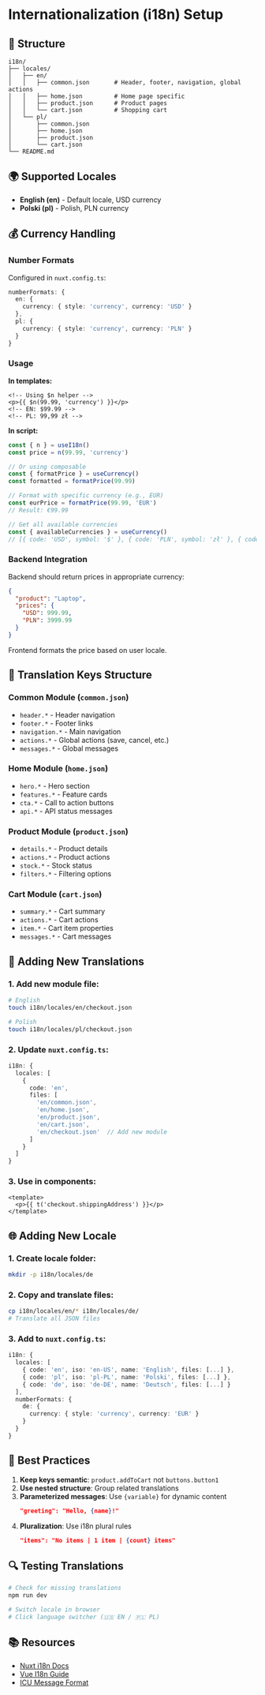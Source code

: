 # Internationalization (i18n) Setup

## 📁 Structure

```
i18n/
├── locales/
│   ├── en/
│   │   ├── common.json       # Header, footer, navigation, global actions
│   │   ├── home.json         # Home page specific
│   │   ├── product.json      # Product pages
│   │   └── cart.json         # Shopping cart
│   └── pl/
│       ├── common.json
│       ├── home.json
│       ├── product.json
│       └── cart.json
└── README.md
```

## 🌍 Supported Locales

- **English (en)** - Default locale, USD currency
- **Polski (pl)** - Polish, PLN currency

## 💰 Currency Handling

### Number Formats

Configured in `nuxt.config.ts`:

```typescript
numberFormats: {
  en: {
    currency: { style: 'currency', currency: 'USD' }
  },
  pl: {
    currency: { style: 'currency', currency: 'PLN' }
  }
}
```

### Usage

**In templates:**
```vue
<!-- Using $n helper -->
<p>{{ $n(99.99, 'currency') }}</p>
<!-- EN: $99.99 -->
<!-- PL: 99,99 zł -->
```

**In script:**
```typescript
const { n } = useI18n()
const price = n(99.99, 'currency')

// Or using composable
const { formatPrice } = useCurrency()
const formatted = formatPrice(99.99)

// Format with specific currency (e.g., EUR)
const eurPrice = formatPrice(99.99, 'EUR')
// Result: €99.99

// Get all available currencies
const { availableCurrencies } = useCurrency()
// [{ code: 'USD', symbol: '$' }, { code: 'PLN', symbol: 'zł' }, { code: 'EUR', symbol: '€' }]
```

### Backend Integration

Backend should return prices in appropriate currency:

```json
{
  "product": "Laptop",
  "prices": {
    "USD": 999.99,
    "PLN": 3999.99
  }
}
```

Frontend formats the price based on user locale.

## 📝 Translation Keys Structure

### Common Module (`common.json`)
- `header.*` - Header navigation
- `footer.*` - Footer links
- `navigation.*` - Main navigation
- `actions.*` - Global actions (save, cancel, etc.)
- `messages.*` - Global messages

### Home Module (`home.json`)
- `hero.*` - Hero section
- `features.*` - Feature cards
- `cta.*` - Call to action buttons
- `api.*` - API status messages

### Product Module (`product.json`)
- `details.*` - Product details
- `actions.*` - Product actions
- `stock.*` - Stock status
- `filters.*` - Filtering options

### Cart Module (`cart.json`)
- `summary.*` - Cart summary
- `actions.*` - Cart actions
- `item.*` - Cart item properties
- `messages.*` - Cart messages

## 🔧 Adding New Translations

### 1. Add new module file:

```bash
# English
touch i18n/locales/en/checkout.json

# Polish
touch i18n/locales/pl/checkout.json
```

### 2. Update `nuxt.config.ts`:

```typescript
i18n: {
  locales: [
    {
      code: 'en',
      files: [
        'en/common.json',
        'en/home.json',
        'en/product.json',
        'en/cart.json',
        'en/checkout.json'  // Add new module
      ]
    }
  ]
}
```

### 3. Use in components:

```vue
<template>
  <p>{{ t('checkout.shippingAddress') }}</p>
</template>
```

## 🌐 Adding New Locale

### 1. Create locale folder:

```bash
mkdir -p i18n/locales/de
```

### 2. Copy and translate files:

```bash
cp i18n/locales/en/* i18n/locales/de/
# Translate all JSON files
```

### 3. Add to `nuxt.config.ts`:

```typescript
i18n: {
  locales: [
    { code: 'en', iso: 'en-US', name: 'English', files: [...] },
    { code: 'pl', iso: 'pl-PL', name: 'Polski', files: [...] },
    { code: 'de', iso: 'de-DE', name: 'Deutsch', files: [...] }
  ],
  numberFormats: {
    de: {
      currency: { style: 'currency', currency: 'EUR' }
    }
  }
}
```

## 📖 Best Practices

1. **Keep keys semantic**: `product.addToCart` not `buttons.button1`
2. **Use nested structure**: Group related translations
3. **Parameterized messages**: Use `{variable}` for dynamic content
   ```json
   "greeting": "Hello, {name}!"
   ```
4. **Pluralization**: Use i18n plural rules
   ```json
   "items": "No items | 1 item | {count} items"
   ```

## 🔍 Testing Translations

```bash
# Check for missing translations
npm run dev

# Switch locale in browser
# Click language switcher (🇺🇸 EN / 🇵🇱 PL)
```

## 📚 Resources

- [Nuxt i18n Docs](https://i18n.nuxtjs.org/)
- [Vue I18n Guide](https://vue-i18n.intlify.dev/)
- [ICU Message Format](https://unicode-org.github.io/icu/userguide/format_parse/messages/)
